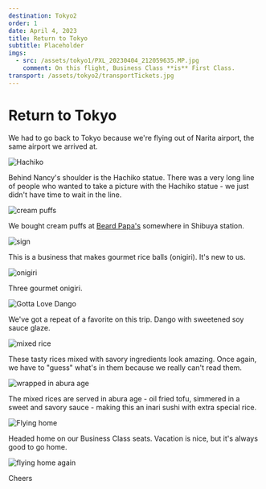 ```yaml
---
destination: Tokyo2
order: 1
date: April 4, 2023
title: Return to Tokyo
subtitle: Placeholder
imgs: 
  - src: /assets/tokyo1/PXL_20230404_212059635.MP.jpg
    comment: On this flight, Business Class **is** First Class. 
transport: /assets/tokyo2/transportTickets.jpg
---
```


# Return to Tokyo

We had to go back to Tokyo because we're flying out of Narita airport, the same airport we arrived at.

![Hachiko](/assets/tokyo2/PXL_20230420_065208885-1682193140887.jpg)

Behind Nancy's shoulder is the Hachiko statue. There was a very long line of people who wanted to take a picture with the Hachiko statue - we just didn't have time to wait in the line.

![cream puffs](/assets/tokyo2/PXL_20230421_023032744.MP.jpg)

We bought cream puffs at [Beard Papa's](https://www.beardpapas.com/) somewhere in Shibuya station.

![sign](/assets/tokyo2/PXL_20230421_024002356.jpg)

This is a business that makes gourmet rice balls (onigiri). It's new to us.

![onigiri](/assets/tokyo2/PXL_20230421_023943000.MP.jpg)

Three gourmet onigiri.

![Gotta Love Dango](/assets/tokyo2/PXL_20230421_030043749.jpg)

We've got a repeat of a favorite on this trip. Dango with sweetened soy sauce glaze.

![mixed rice](/assets/tokyo2/PXL_20230421_030934769.MP.jpg)

These tasty rices mixed with savory ingredients look amazing. Once again, we have to "guess" what's in them because we really can't read them.

![wrapped in abura age](/assets/tokyo2/PXL_20230421_043708987.MP.jpg)

The mixed rices are served in abura age - oil fried tofu, simmered in a sweet and savory sauce - making this an inari sushi with extra special rice.

![Flying home](/assets/tokyo2/PXL_20230421_090045626.MP.jpg)

Headed home on our Business Class seats. Vacation is nice, but it's always good to go home.

![flying home again](/assets/tokyo2/PXL_20230421_090839958.MP.jpg)

Cheers